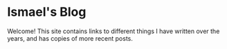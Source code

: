 # Ismael's Blog
Welcome! This site contains links to different things I have written over the years, and has copies of more recent posts.

